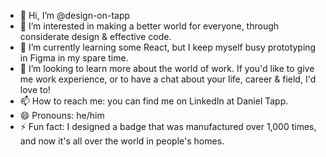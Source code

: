 - 👋 Hi, I’m @design-on-tapp
- 👀 I’m interested in making a better world for everyone, through considerate design & effective code.
- 🌱 I’m currently learning some React, but I keep myself busy prototyping in Figma in my spare time.
- 💞️ I’m looking to learn more about the world of work. If you'd like to give me work experience, or to have a chat about your life, career & field, I'd love to!
- 📫 How to reach me: you can find me on LinkedIn at Daniel Tapp.
- 😄 Pronouns: he/him
- ⚡ Fun fact: I  designed a badge that was manufactured over 1,000 times, and now it's all over the world in people's homes.

<!---
design-on-tapp/design-on-tapp is a ✨ special ✨ repository because its `README.md` (this file) appears on your GitHub profile.
You can click the Preview link to take a look at your changes.
--->
